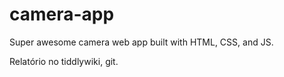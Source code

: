 # camera-app

Super awesome camera web app built with HTML, CSS, and JS.

Relatório no tiddlywiki, git.

